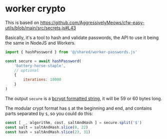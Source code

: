 # worker crypto

This is based on https://github.com/AggressivelyMeows/cfw-easy-utils/blob/main/src/secrets.js#L43

Basically, it's a tool to hash and validate passwords, the API to use it being the same in NodeJS and Workers.

```js
import { hashPassword } from '@/shared/worker-passwords.js'

const secure = await hashPassword(
	'battery-horse-staple',
	// optional
	{
		iterations: 10000
	}
)
```

The output `secure` is a [bcrypt formatted string](https://en.wikipedia.org/wiki/Bcrypt), it will be 59 or 60 bytes long.

The modular crypt format has `$` at the beginning and end, and contains parts separated by `$`, so you could do this:

```js
const [ _, algorithm, cost, saltAndHash ] = secure.split('$')
const salt = saltAndHash.slice(0, 22)
const hash = saltAndHash.slice(23, 31)
```

